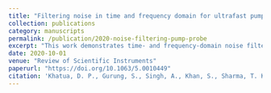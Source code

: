```yaml
---
title: "Filtering noise in time and frequency domain for ultrafast pump–probe performed using low repetition rate lasers"
collection: publications
category: manuscripts
permalink: /publication/2020-noise-filtering-pump-probe
excerpt: "This work demonstrates time- and frequency-domain noise filtering strategies for ultrafast pump–probe spectroscopy with low repetition rate lasers, improving signal-to-noise ratio in femtosecond experiments."
date: 2020-10-01
venue: "Review of Scientific Instruments"
paperurl: "https://doi.org/10.1063/5.0010449"
citation: 'Khatua, D. P., Gurung, S., Singh, A., Khan, S., Sharma, T. K., and Jayabalan, J. (2020). "Filtering noise in time and frequency domain for ultrafast pump–probe performed using low repetition rate lasers." <i>Review of Scientific Instruments</i>, 91(10), 103901. https://doi.org/10.1063/5.0010449'
---
```

